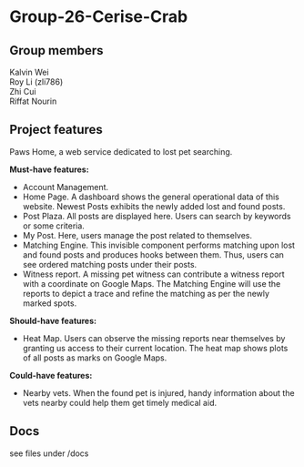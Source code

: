 # Group-26-Cerise-Crab
## Group members
Kalvin Wei  
Roy Li (zli786)  
Zhi Cui  
Riffat Nourin

## Project features
Paws Home, a web service dedicated to lost pet searching.

**Must-have features:**
- Account Management.
- Home Page. A dashboard shows the general operational data of this website. Newest Posts exhibits the newly added lost and found posts.
- Post Plaza. All posts are displayed here. Users can search by keywords or some criteria.
- My Post. Here, users manage the post related to themselves.
- Matching Engine. This invisible component performs matching upon lost and found posts and produces hooks between them. Thus, users can see ordered matching posts under their posts.
- Witness report. A missing pet witness can contribute a witness report with a coordinate on Google Maps. The Matching Engine will use the reports to depict a trace and refine the matching as per the newly marked spots.

**Should-have features:**

- Heat Map. Users can observe the missing reports near themselves by granting us access to their current location. The heat map shows plots of all posts as marks on Google Maps.

**Could-have features:**

- Nearby vets. When the found pet is injured, handy information about the vets nearby could help them get timely medical aid.

## Docs
see files under /docs